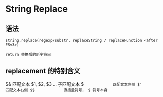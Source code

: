# String Replace

## 语法

    string.replace(regexp/substr, replaceString / replaceFunction <after ESv3>)

    return 替换后的新字符串

## replacement 的特别含义

$&             匹配文本
$1, $2, $3 ... 子匹配文本
$`             匹配文本左侧
$'             匹配文本右侧
$$             直接量符号， $ 符号本身`




